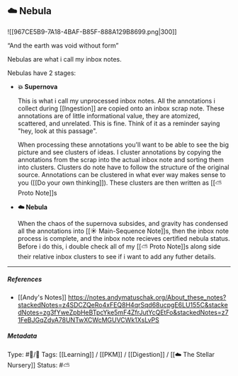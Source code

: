 ## ☁️ Nebula 

![[967CE5B9-7A18-4BAF-B85F-888A129B8699.png|300]]

“And the earth was void without form”

Nebulas are what i call my inbox notes.

Nebulas have 2 stages:

- **💥 Supernova**
	
     This is what i call my unprocessed inbox notes. All the annotations i collect during [[Ingestion]] are copied onto an inbox scrap note. These annotations are of little informational value, they are atomized, scattered, and unrelated. This is fine. Think of it as a reminder saying "hey, look at this passage".
	
     When processing these annotations you'll want to be able to see the big picture and see clusters of ideas. I cluster annotations by copying the annotations from the scrap into the actual inbox note and sorting them into clusters. Clusters do note have to follow the structure of the original source. Annotations can be clustered in what ever way makes sense to you ([[Do your own thinking]]). These clusters are then written as [[⛅️ Proto Note]]s

- **☁️ Nebula**
	
	 When the chaos of the supernova subsides, and gravity has condensed all the annotations into [[☀️ Main-Sequence Note]]s, then the inbox note process is complete, and the inbox note recieves certified nebula status. Before i do this, i double check all of my [[⛅️ Proto Note]]s along side their relative inbox clusters to see if i want to add any futher details. 

___

##### References

- [[Andy's Notes]]
https://notes.andymatuschak.org/About_these_notes?stackedNotes=z4SDCZQeRo4xFEQ8H4qrSqd68ucpgE6LU155C&stackedNotes=zg3fYweZpbHeBTpcYke5mF4ZfrJutYcQEtFo&stackedNotes=z71FeBJGqZdyA78UNTwXCWcMGUVCWk1XsLvPS

##### Metadata
Type: #🔵/🔵 
Tags: [[Learning]] / [[PKM]] / [[Digestion]] / [[☁️ The Stellar Nursery]]
Status: #⛅️ 
